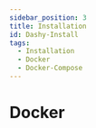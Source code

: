 ```yaml
---
sidebar_position: 3
title: Installation
id: Dashy-Install
tags:
  - Installation
  - Docker
  - Docker-Compose
---
```


# Docker